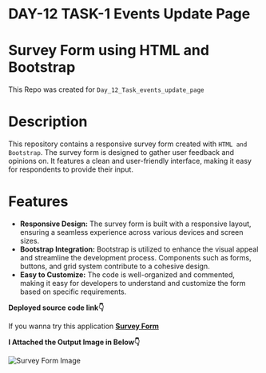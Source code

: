 # DAY-12 TASK-1 Events Update Page

# Survey Form using HTML and Bootstrap

This Repo was created for `Day_12_Task_events_update_page`

# Description

This repository contains a responsive survey form created with `HTML and Bootstrap`. The survey form is designed to gather user feedback and opinions on. It features a clean and user-friendly interface, making it easy for respondents to provide their input.

# Features

- **Responsive Design:** The survey form is built with a responsive layout, ensuring a seamless experience across various devices and screen sizes.
- **Bootstrap Integration:** Bootstrap is utilized to enhance the visual appeal and streamline the development process. Components such as forms, buttons, and grid system contribute to a cohesive design.
- **Easy to Customize:** The code is well-organized and commented, making it easy for developers to understand and customize the form based on specific requirements.

**Deployed source code link👇**

If you wanna try this application **[Survey Form](https://survey-form-yus.netlify.app/)**

**I Attached the Output Image in Below👇**

![Survey Form Image](/Survey%20Form%202024-01-21%20120347.png)
